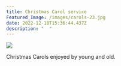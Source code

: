```yaml
---
title: Christmas Carol service
Featured_Image: /images/carols-23.jpg
date: 2022-12-18T15:36:44.437Z
description: "  "
---
```

![](/images/3e4d00e3-362e-4e95-bd4f-1156ff1ad77e.jpg)

Christmas Carols enjoyed by young and old.